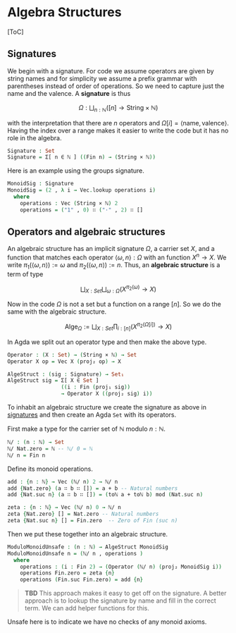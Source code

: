 # Algebra Structures

[ToC]

## Signatures
We begin with a signature.  For code we assume operators are given by string names and for simplicity we assume a prefix grammar with parentheses instead of order of operations.  So we need to capture just the name and the valence. A **signature** is thus 
```math
\Omega:\bigsqcup_{n:\mathbb{N}} ([n]\to \text{String}\times \mathbb{N})
```
with the interpretation that there are $n$ operators and $\Omega[i]=\langle \text{name},\text{valence}\rangle$.  Having the index over a range makes it easier to write the code but it has no role in the algebra.
```agda
Signature : Set 
Signature = Σ[ n ∈ ℕ ] ((Fin n) → (String × ℕ))
```

Here is an example using the groups signature.
```agda
MonoidSig : Signature
MonoidSig = (2 , λ i → Vec.lookup operations i)
  where
    operations : Vec (String × ℕ) 2
    operations = ("1" , 0) ∷ ("·" , 2) ∷ []
```
## Operators and algebraic structures
An algebraic structure has an implicit signature $\Omega$, a carrier set $X$, and a function that matches each operator $\langle \omega, n\rangle :\Omega$ with an function $X^{n}\to X$. We write $\pi_1(\langle\omega,n\rangle) := \omega$ and $\pi_2(\langle \omega, n\rangle) := n$. Thus, an **algebraic structure** is a term of type
```math
\bigsqcup_{X:Set}\bigsqcup_{\omega:\Omega}(X^{\pi_2(\omega)}\to X)
```
Now in the code $\Omega$ is not a set but a function on a range $[n]$.  So we do the same with the algebraic structure.
```math
\mathrm{Alge}_{\Omega} := \bigsqcup_{X:Set}\prod_{i:[n]}(X^{\pi_2(\Omega[i])}\to X)
```
In Agda we split out an operator type and then make the above type.
```agda
Operator : (X : Set) → (String × ℕ) → Set
Operator X op = Vec X (proj₂ op) → X

AlgeStruct : (sig : Signature) → Set₁
AlgeStruct sig = Σ[ X ∈ Set ] 
                 ((i : Fin (proj₁ sig)) 
                 → Operator X ((proj₂ sig) i))
```
To inhabit an algebraic structure we create the signature as above in [signatures](#signatures) and then create an Agda `Set` with its operators.

First make a type for the carrier set of $\mathbb{N}$ modulo $n:\mathbb{N}$.
```agda
ℕ/ : (n : ℕ) → Set
ℕ/ Nat.zero = ℕ -- ℕ/ 0 = ℕ 
ℕ/ n = Fin n
```
Define its monoid operations.
```agda
add : {n : ℕ} → Vec (ℕ/ n) 2 → ℕ/ n
add {Nat.zero} (a ∷ b ∷ []) = a + b -- Natural numbers
add {Nat.suc n} (a ∷ b ∷ []) = (toℕ a + toℕ b) mod (Nat.suc n)

zeta : {n : ℕ} → Vec (ℕ/ n) 0 → ℕ/ n
zeta {Nat.zero} [] = Nat.zero -- Natural numbers
zeta {Nat.suc n} [] = Fin.zero  -- Zero of Fin (suc n)
```
Then we put these together into an algebraic structure.
```agda
ModuloMonoidUnsafe : (n : ℕ) → AlgeStruct MonoidSig
ModuloMonoidUnsafe n = (ℕ/ n , operations )
  where
    operations : (i : Fin 2) → (Operator (ℕ/ n) (proj₂ MonoidSig i))
    operations Fin.zero = zeta {n} 
    operations (Fin.suc Fin.zero) = add {n} 
```
> **TBD** This approach makes it easy to get off on the signature.  A better approach is to lookup the signature by name and fill in the correct term.  We can add helper functions for this.

Unsafe here is to indicate we have no checks of any monoid axioms.